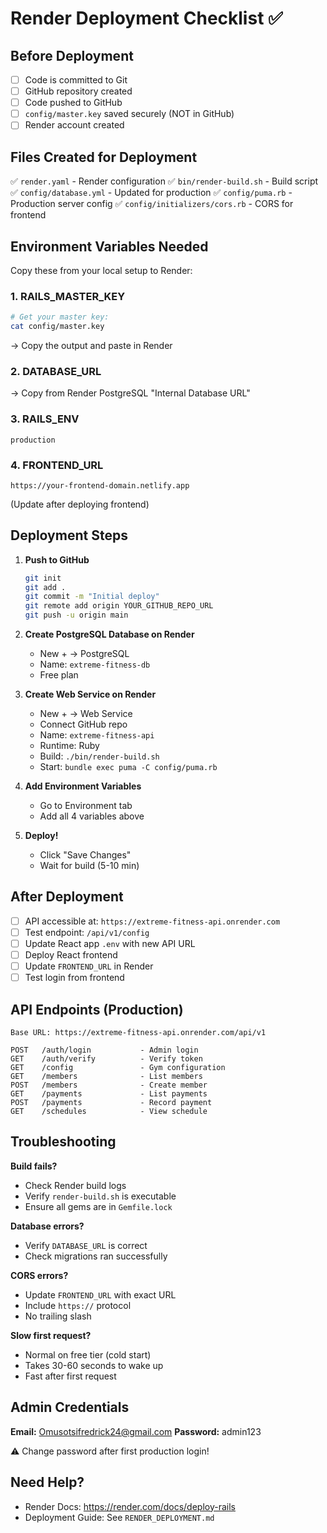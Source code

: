 # Render Deployment Checklist ✅

## Before Deployment

- [ ] Code is committed to Git
- [ ] GitHub repository created
- [ ] Code pushed to GitHub
- [ ] `config/master.key` saved securely (NOT in GitHub)
- [ ] Render account created

## Files Created for Deployment

✅ `render.yaml` - Render configuration
✅ `bin/render-build.sh` - Build script
✅ `config/database.yml` - Updated for production
✅ `config/puma.rb` - Production server config
✅ `config/initializers/cors.rb` - CORS for frontend

## Environment Variables Needed

Copy these from your local setup to Render:

### 1. RAILS_MASTER_KEY
```bash
# Get your master key:
cat config/master.key
```
→ Copy the output and paste in Render

### 2. DATABASE_URL
→ Copy from Render PostgreSQL "Internal Database URL"

### 3. RAILS_ENV
```
production
```

### 4. FRONTEND_URL
```
https://your-frontend-domain.netlify.app
```
(Update after deploying frontend)

## Deployment Steps

1. **Push to GitHub**
   ```bash
   git init
   git add .
   git commit -m "Initial deploy"
   git remote add origin YOUR_GITHUB_REPO_URL
   git push -u origin main
   ```

2. **Create PostgreSQL Database on Render**
   - New + → PostgreSQL
   - Name: `extreme-fitness-db`
   - Free plan

3. **Create Web Service on Render**
   - New + → Web Service
   - Connect GitHub repo
   - Name: `extreme-fitness-api`
   - Runtime: Ruby
   - Build: `./bin/render-build.sh`
   - Start: `bundle exec puma -C config/puma.rb`

4. **Add Environment Variables**
   - Go to Environment tab
   - Add all 4 variables above

5. **Deploy!**
   - Click "Save Changes"
   - Wait for build (5-10 min)

## After Deployment

- [ ] API accessible at: `https://extreme-fitness-api.onrender.com`
- [ ] Test endpoint: `/api/v1/config`
- [ ] Update React app `.env` with new API URL
- [ ] Deploy React frontend
- [ ] Update `FRONTEND_URL` in Render
- [ ] Test login from frontend

## API Endpoints (Production)

```
Base URL: https://extreme-fitness-api.onrender.com/api/v1

POST   /auth/login           - Admin login
GET    /auth/verify          - Verify token
GET    /config               - Gym configuration
GET    /members              - List members
POST   /members              - Create member
GET    /payments             - List payments
POST   /payments             - Record payment
GET    /schedules            - View schedule
```

## Troubleshooting

**Build fails?**
- Check Render build logs
- Verify `render-build.sh` is executable
- Ensure all gems are in `Gemfile.lock`

**Database errors?**
- Verify `DATABASE_URL` is correct
- Check migrations ran successfully

**CORS errors?**
- Update `FRONTEND_URL` with exact URL
- Include `https://` protocol
- No trailing slash

**Slow first request?**
- Normal on free tier (cold start)
- Takes 30-60 seconds to wake up
- Fast after first request

## Admin Credentials

**Email:** Omusotsifredrick24@gmail.com
**Password:** admin123

⚠️ Change password after first production login!

## Need Help?

- Render Docs: https://render.com/docs/deploy-rails
- Deployment Guide: See `RENDER_DEPLOYMENT.md`
